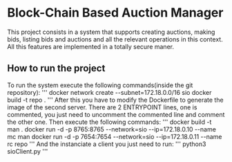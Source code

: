 # Block-Chain Based Auction Manager

This project consists in a system that supports creating auctions, making bids, listing bids and auctions and all the relevant operations in this context. All this features are implemented in a totally secure maner.

## How to run the project

To run the system execute the following commands(inside the git repository):
'''
docker network create --subnet=172.18.0.0/16 sio
docker build -t repo .
'''
After this you have to modify the Dockerfile to generate the image of the second server. There are 2 ENTRYPOINT lines, one is commented, you just need to uncomment the commented line and comment the other one. Then execute the following commands:
'''
docker build -t man .
docker run -d -p 8765:8765 --network=sio --ip=172.18.0.10 --name mc man
docker run -d -p 7654:7654 --network=sio --ip=172.18.0.11 --name rc repo
'''
And the instanciate a client you just need to run:
'''
python3 sioClient.py
'''